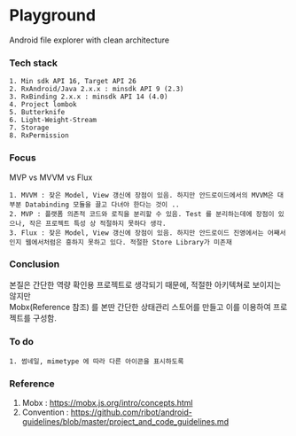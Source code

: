 # Playground
Android file explorer with clean architecture

### Tech stack
```
1. Min sdk API 16, Target API 26
2. RxAndroid/Java 2.x.x : minsdk API 9 (2.3)
3. RxBinding 2.x.x : minsdk API 14 (4.0)
4. Project lombok
5. Butterknife
6. Light-Weight-Stream
7. Storage
8. RxPermission
```

### Focus
MVP vs MVVM vs Flux

```  
1. MVVM : 잦은 Model, View 갱신에 장점이 있음. 하지만 안드로이드에서의 MVVM은 대부분 Databinding 모듈을 끌고 다녀야 한다는 것이 ..  
2. MVP : 플랫폼 의존적 코드와 로직을 분리할 수 있음. Test 를 분리하는데에 장점이 있으나, 작은 프로젝트 특성 상 적절하지 못하다 생각.  
3. Flux : 잦은 Model, View 갱신에 장점이 있음. 하지만 안드로이드 진영에서는 어째서인지 웹에서처럼은 흥하지 못하고 있다. 적절한 Store Library가 미존재  
```

### Conclusion
본질은 간단한 역량 확인용 프로젝트로 생각되기 때문에, 적절한 아키텍쳐로 보이지는 않지만  
Mobx(Reference 참조) 를 본딴 간단한 상태관리 스토어를 만들고 이를 이용하여 프로젝트를 구성함.  

### To do
```
1. 썸네일, mimetype 에 따라 다른 아이콘을 표시하도록
```

### Reference
1. Mobx : https://mobx.js.org/intro/concepts.html
2. Convention : https://github.com/ribot/android-guidelines/blob/master/project_and_code_guidelines.md
